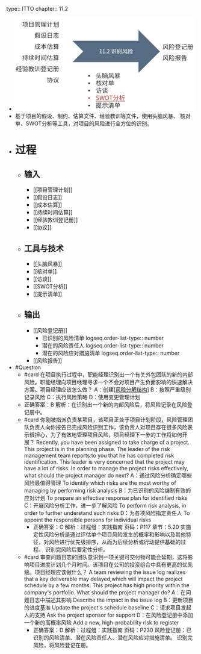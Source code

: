 type:: ITTO
chapter:: 11.2

- ![image.png](../assets/image_1747895003566_0.png)
- 基于项目的假设、制约、估算文件、经验教训等文件，使用头脑风暴、 核对单、SWOT分析等工具，对项目的风险进行全方位的识别。
- # 过程
	- ## 输入
		- [[项目管理计划]]
		- [[假设日志]]
		- [[成本估算]]
		- [[持续时间估算]]
		- [[经验教训登记册]]
		- [[协议]]
	- ## 工具与技术
		- [[头脑风暴]]
		- [[核对单]]
		- [[访谈]]
		- [[SWOT分析]]
		- [[提示清单]]
	- ## 输出
		- [[风险登记册]]
			- 已识别的风险清单
			  logseq.order-list-type:: number
			- 潜在的风险责任人
			  logseq.order-list-type:: number
			- 潜在的风险应对措施清单
			  logseq.order-list-type:: number
		- [[风险报告]]
- #Question
	- #card 在项目执行过程中，职能经理识别出一个有关外包团队的新的内部风险。职能经理向项目经理寻求一个不会对项目产生负面影响的快速解决方案。项目经理应该怎么做？
	  A：创建[[风险分解结构]](RBS)
	  B：按照严重级别记录风险
	  C：执行风险策略
	  D：使用变更管理计划
	- 正确答案：B
	  解析：在识别出一个新的内部风险后，将风险记录在风险登记册中。
	- #card 你刚被指派负责某项目，该项目正处于项目计划阶段，风险管理团队负责人向你报告已完成风险识别工作，该负责人对项目存在很多风险表示很担心，为了有效地管理项目风险，项目经理下一步的工作将如何开展？
	  Recently, you have been assigned to take charge of a project. This project is in the planning phase. The leader of the risk management team reports to you that he has completed risk identification. This leader is very concerned that the project may have a lot of risks. In order to manage the project risks effectively, what should the project manager do next?
	  A：通过风险分析确定哪些风险最值得管理 To identify which risks are the most worthy of managing by performing risk analysis
	  B：为已识别的风险编制有效的应对计划 To prepare an effective response plan for identified risks
	  C：开展风险分析工作，进一步了解风险 To perform risk analysis, in order to further understand such risks
	  D：为各项风险指定责任人 To appoint the responsible persons for individual risks
		- 正确答案：C
		  解析：过程组：实践指南 页码：P117 章节：5.20 实施定性风险分析是通过评估单个项目风险发生的概率和影响以及其他特征，对风险进行优先级排序，从而为后续分析或行动提供基础的过程。 识别完风险后要定性分析。
	- #card 审查问题日志的团队意识到一项关键可交付物可能会延期，这将影响项目进度计划几个月时间。该项目在公司的投资组合中具有更高的优先级。项目经理应该做什么？
	  A team reviewing the issue log realizes that a key deliverable may delayed,which will impact the project schedule by a few months. This project has high priority within the company's portfolio. What should the project manager do?
	  A：在问题日志中描述其影响 Describe the impact in the issue log
	  B：更新项目的进度基准 Update the project's schedule baseline
	  C：请求项目发起人的支持 Ask the project sponsor for support
	  D：在风险登记册中添加一个新的高概率风险 Add a new, high-probability risk to register
		- 正确答案：D
		  解析：过程组：实践指南 页码：P230 风险登记册：已识别的风险清单、潜在风险责任人、潜在风险应对措施清单。 识别完风险，将风险登记在册。